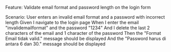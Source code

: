 Feature: Validate email format and password length on the login form

  Scenario: User enters an invalid email format and a password with incorrect length
    Given I navigate to the login page
    When I enter the email "invalidemailformat" and the password "1234"
    And I delete the last 2 characters of the email and 1 character of the password
    Then the "Format Email tidak valid." message should be displayed
    And the "Password harus di antara 6 dan 30." message should be displayed
